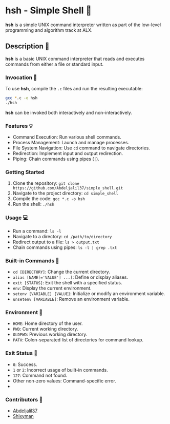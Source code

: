 # **hsh** - Simple Shell :shell:

**hsh** is a simple UNIX command interpreter written as part of the low-level programming and algorithm track at ALX.

## Description :speech_balloon:

**hsh** is a basic UNIX command interpreter that reads and executes commands from either a file or standard input.

### Invocation :rocket:

To use **hsh**, compile the `.c` files and run the resulting executable:

```sh
gcc *.c -o hsh
./hsh
```

**hsh** can be invoked both interactively and non-interactively.

### Features :bulb:

- Command Execution: Run various shell commands.
- Process Management: Launch and manage processes.
- File System Navigation: Use `cd` command to navigate directories.
- Redirection: Implement input and output redirection.
- Piping: Chain commands using pipes (`|`).

### Getting Started

1. Clone the repository: `git clone https://github.com/Abdeljalil37/simple_shell.git`
2. Navigate to the project directory: `cd simple_shell`
3. Compile the code: `gcc *.c -o hsh`
4. Run the shell: `./hsh`

### Usage :computer:

- Run a command: `ls -l`
- Navigate to a directory: `cd /path/to/directory`
- Redirect output to a file: `ls > output.txt`
- Chain commands using pipes: `ls -l | grep .txt`

### Built-in Commands :wrench:

- `cd [DIRECTORY]`: Change the current directory.
- `alias [NAME[='VALUE'] ...]`: Define or display aliases.
- `exit [STATUS]`: Exit the shell with a specified status.
- `env`: Display the current environment.
- `setenv [VARIABLE] [VALUE]`: Initialize or modify an environment variable.
- `unsetenv [VARIABLE]`: Remove an environment variable.

### Environment :deciduous_tree:

- `HOME`: Home directory of the user.
- `PWD`: Current working directory.
- `OLDPWD`: Previous working directory.
- `PATH`: Colon-separated list of directories for command lookup.

### Exit Status :wave:

- `0`: Success.
- `1` or `2`: Incorrect usage of built-in commands.
- `127`: Command not found.
- Other non-zero values: Command-specific error.
-
### Contributors :busts_in_silhouette:

- [Abdeljalil37](https://github.com/Abdeljalil37)
- [Shixyman](https://github.com/shixyman)

